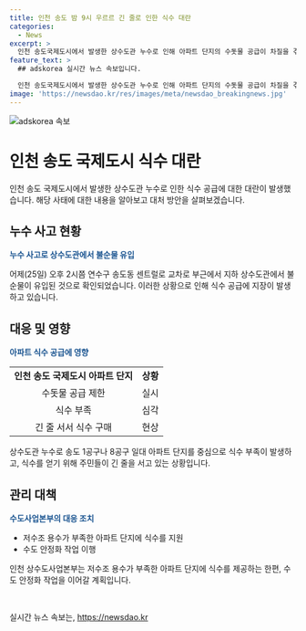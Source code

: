 ```yaml
---
title: 인천 송도 밤 9시 우르르 긴 줄로 인한 식수 대란
categories:
  - News
excerpt: >
  인천 송도국제도시에서 발생한 상수도관 누수로 인해 아파트 단지의 수돗물 공급이 차질을 겪고 있습니다. 상수도관 파열로 인해 불순물 유입으로 인한 문제가 잇따라 발생하고 있으며, 수돗물 공급이 제한되어 주민들이 긴 줄을 서서 식수를 받고 있습니다. 아파트 단지에서는 식수 부족으로 인한 대란 상황이 벌어지고 있으며, 관리사무소는 저수조 물을 정상 공급 중이나 부족할 수 있으니 수도나 세탁기 사용을 자제해야 한다고 당부하고 있습니다. 상수도사업본부는 저수조 용수가 부족한 아파트 단지에 식수를 지원하고 있으며, 수도 안정화 작업을 이어가고 있다고 밝혀졌습니다.
feature_text: >
  ## adskorea 실시간 뉴스 속보입니다.

  인천 송도국제도시에서 발생한 상수도관 누수로 인해 아파트 단지의 수돗물 공급이 차질을 겪고 있습니다. 상수도관 파열로 인해 불순물 유입으로 인한 문제가 잇따라 발생하고 있으며, 수돗물 공급이 제한되어 주민들이 긴 줄을 서서 식수를 받고 있습니다. 아파트 단지에서는 식수 부족으로 인한 대란 상황이 벌어지고 있으며, 관리사무소는 저수조 물을 정상 공급 중이나 부족할 수 있으니 수도나 세탁기 사용을 자제해야 한다고 당부하고 있습니다. 상수도사업본부는 저수조 용수가 부족한 아파트 단지에 식수를 지원하고 있으며, 수도 안정화 작업을 이어가고 있다고 밝혀졌습니다.
image: 'https://newsdao.kr/res/images/meta/newsdao_breakingnews.jpg'
---
```


<p><img src="https://newsdao.kr/res/images/meta/newsdao_breakingnews.jpg" alt="adskorea 속보" /></p>

<h1>인천 송도 국제도시 식수 대란</h1>

<p data-ke-size="size16">인천 송도 국제도시에서 발생한 상수도관 누수로 인한 식수 공급에 대한 대란이 발생했습니다. 해당 사태에 대한 내용을 알아보고 대처 방안을 살펴보겠습니다.</p>

<h2 data-ke-size="size26">누수 사고 현황</h2>

<p><b><span style="color: #1a5490;">누수 사고로 상수도관에서 불순물 유입</span></b></p>

<p>어제(25일) 오후 2시쯤 연수구 송도동 센트럴로 교차로 부근에서 지하 상수도관에서 불순물이 유입된 것으로 확인되었습니다. 이러한 상황으로 인해 식수 공급에 지장이 발생하고 있습니다.</p>

<h2 data-ke-size="size26">대응 및 영향</h2>

<p><b><span style="color: #1a5490;">아파트 식수 공급에 영향</span></b></p>

<table>
    <tbody>
        <tr>
            <td style="text-align: center; height: 17px;"><b>인천 송도 국제도시 아파트 단지</b></td>
            <td style="text-align: center; height: 17px;"><b>상황</b></td>
        </tr>
        <tr>
            <td style="text-align: center; height: 17px;">수돗물 공급 제한</td>
            <td style="text-align: center; height: 17px;">실시</td>
        </tr>
        <tr>
            <td style="text-align: center; height: 17px;">식수 부족</td>
            <td style="text-align: center; height: 17px;">심각</td>
        </tr>
        <tr>
            <td style="text-align: center; height: 17px;">긴 줄 서서 식수 구매</td>
            <td style="text-align: center; height: 17px;">현상</td>
        </tr>
    </tbody>
</table>

<p>상수도관 누수로 송도 1공구나 8공구 일대 아파트 단지를 중심으로 식수 부족이 발생하고, 식수를 얻기 위해 주민들이 긴 줄을 서고 있는 상황입니다.</p>

<h2 data-ke-size="size26">관리 대책</h2>

<p><b><span style="color: #1a5490;">수도사업본부의 대응 조치</span></b></p>

<ul>
    <li>저수조 용수가 부족한 아파트 단지에 식수를 지원</li>
    <li>수도 안정화 작업 이행</li>
</ul>

<p>인천 상수도사업본부는 저수조 용수가 부족한 아파트 단지에 식수를 제공하는 한편, 수도 안정화 작업을 이어갈 계획입니다.</p>

<p data-ke-size="size16">&nbsp;</p>
실시간 뉴스 속보는, <a href="https://newsdao.kr" rel="dofollow">https://newsdao.kr</a>


